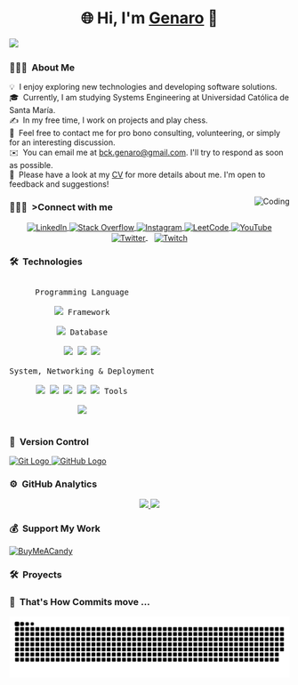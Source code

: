 
<div align="center">
    
<h1 align="center">🌐 Hi, I'm <a href="https://beacons.ai/genarov" target="blank">Genaro</a> 👋</h1>
</div>
<img src="https://i.imgur.com/OaETDsj.png">



### 👨🏻‍💻 &nbsp;About Me
💡 &nbsp;I enjoy exploring new technologies and developing software solutions.\
🎓 &nbsp;Currently, I am studying Systems Engineering at Universidad Católica de Santa María.\
✍️ &nbsp;In my free time, I work on projects and play chess.\
💬 &nbsp;Feel free to contact me for pro bono consulting, volunteering, or simply for an interesting discussion.\
✉️ &nbsp;You can email me at bck.genaro@gmail.com. I'll try to respond as soon as possible.\
📄 &nbsp;Please have a look at my [CV]() for more details about me. I'm open to feedback and suggestions!
<br>

<img alt="Coding" src="https://raw.githubusercontent.com/AVS1508/AVS1508/master/assets/Coding.gif" align="right"/>

### 👨🏻‍💻 &nbsp;>Connect with me

<p align="center">
    <a href="https://www.linkedin.com/in/fabian-genaro-huamani-chuquimamani-382205319/" target="_blank" title="LinkedIn">
        <img align="center" src="https://raw.githubusercontent.com/rahuldkjain/github-profile-readme-generator/master/src/images/icons/Social/linked-in-alt.svg" alt="LinkedIn" height="30" width="40" />
    </a>
    <a href="https://stackoverflow.com/users/26338264/" target="_blank" title="Stack Overflow">
        <img align="center" src="https://raw.githubusercontent.com/rahuldkjain/github-profile-readme-generator/master/src/images/icons/Social/stack-overflow.svg" alt="Stack Overflow" height="30" width="40" />
    </a>
    <a href="https://instagram.com/iamgenarov" target="_blank" title="Instagram">
        <img align="center" src="https://raw.githubusercontent.com/rahuldkjain/github-profile-readme-generator/master/src/images/icons/Social/instagram.svg" alt="Instagram" height="30" width="40" />
    </a>
    <a href="https://leetcode.com/u/IamGenarov/" target="_blank" title="LeetCode">
        <img align="center" src="https://raw.githubusercontent.com/rahuldkjain/github-profile-readme-generator/master/src/images/icons/Social/leet-code.svg" alt="LeetCode" height="30" width="40" />
    </a>
    <a href="https://www.youtube.com/channel/" target="_blank" title="YouTube">
        <img align="center" src="https://img.icons8.com/color/48/000000/youtube-play.png" alt="YouTube" height="40" width="40" />
    </a>
    <a href="https://twitter.com/" target="_blank" title="Twitter">
        <img align="center" src="https://raw.githubusercontent.com/rahuldkjain/github-profile-readme-generator/master/src/images/icons/Social/twitter.svg" alt="Twitter" height="30" width="40" />
    </a>
    &nbsp;&nbsp;
    <a href="https://www.twitch.tv/yourstream" target="_blank" title="Twitch">
        <img align="center" src="https://img.icons8.com/fluent/48/000000/twitch.png" alt="Twitch" height="40" width="40" />
    </a>
</p>

### 🛠 &nbsp;Technologies

<p style="display: inline-block;" align="center">
    <kbd>
        <kbd>Programming Language</kbd>
        <br>
        <br>
        <a href="https://docs.oracle.com/en/java/" title="Java" target="_blank"><img width="30px" src="https://cdn.jsdelivr.net/gh/devicons/devicon/icons/java/java-plain.svg" /></a>
    </kbd>

<kbd>
    <kbd>Framework</kbd>
    <br>
    <br>
    <a href="https://spring.io/projects/spring-framework" title="Spring Framework & Spring Boot" target="_blank"><img width="30px" src="https://cdn.jsdelivr.net/gh/devicons/devicon/icons/spring/spring-original.svg" /></a>
</kbd>


<kbd>
        <kbd>Database</kbd>
        <br>
        <br>
        <a href="https://docs.mongodb.com/" title="MongoDB" target="_blank"><img width="30px" src="https://cdn.jsdelivr.net/gh/devicons/devicon/icons/mongodb/mongodb-plain.svg" /></a>
        <a href="https://dev.mysql.com/doc/" title="MySQL" target="_blank"><img width="30px" src="https://cdn.jsdelivr.net/gh/devicons/devicon/icons/mysql/mysql-original-wordmark.svg" /></a>
        <a href="https://cassandra.apache.org/doc/latest/" title="Cassandra" target="_blank"><img width="30px" src="https://cdn.jsdelivr.net/gh/devicons/devicon/icons/cassandra/cassandra-original.svg" /></a>
 </kbd>

<br>
    <br>

 <kbd>
        <kbd>System, Networking & Deployment</kbd>
        <br>
        <br>
        <a href="https://docs.microsoft.com/en-us/azure/" title="Azure" target="_blank"><img width="30px" src="https://cdn.jsdelivr.net/gh/devicons/devicon/icons/azure/azure-plain.svg" /></a>
        <a href="https://git-scm.com/doc" title="Git" target="_blank"><img width="30px" src="https://cdn.jsdelivr.net/gh/devicons/devicon/icons/git/git-plain.svg" /></a>
        <a href="https://docs.docker.com/" title="Docker" target="_blank"><img width="30px" src="https://cdn.jsdelivr.net/gh/devicons/devicon/icons/docker/docker-plain.svg" /></a>
        <a href="https://aws.amazon.com/documentation/" title="AWS" target="_blank"><img width="30px" src="https://cdn.jsdelivr.net/gh/devicons/devicon/icons/amazonwebservices/amazonwebservices-original-wordmark.svg" /></a>
        <a href="https://wiki.archlinux.org/" title="Arch Linux" target="_blank"><img width="30px" src="https://cdn.jsdelivr.net/gh/devicons/devicon/icons/archlinux/archlinux-original.svg" /></a>
    </kbd>

 <kbd>
        <kbd>Tools</kbd>
        <br>
        <br>
        <a href="https://www.jetbrains.com/idea/documentation/" title="IntelliJ IDEA" target="_blank"><img width="30px" src="https://cdn.jsdelivr.net/gh/devicons/devicon/icons/intellij/intellij-original.svg" /></a>
    </kbd>
</p>

### 🧰 &nbsp;Version Control 

<a href="https://git-scm.com/doc" target="_blank">
    <img src="https://img.shields.io/badge/git-%23F05033.svg?style=for-the-badge&logo=git&logoColor=white" alt="Git Logo">
  </a>
  
  <a href="https://docs.github.com/en" target="_blank">
    <img src="https://img.shields.io/badge/github-%23121011.svg?style=for-the-badge&logo=github&logoColor=white" alt="GitHub Logo">
  </a>

### ⚙️ &nbsp;GitHub Analytics

<p align="center">
  <a href="https://github.com/IamGenarov">
    <img height="180em" src="https://github-readme-stats-eight-theta.vercel.app/api?username=IamGenarov&show_icons=true&theme=algolia&include_all_commits=true&count_private=true"/>
  </a>
  <a href="https://github.com/IamGenarov">
    <img height="180em" src="https://github-readme-stats-eight-theta.vercel.app/api/top-langs/?username=IamGenarov&layout=compact&langs_count=8&theme=algolia"/>
  </a>
</p>

</p>

### 💰 &nbsp;Support My Work
[![BuyMeACandy](https://img.shields.io/badge/Buy%20Me%20a%20Coffee-ffdd00?style=for-the-badge&logo=buy-me-a-coffee&logoColor=black)](https://buymeacoffee.com/IamGenarov) 


### 🛠 &nbsp;Proyects 
### 🐍 &nbsp;That's How Commits move ...

<div align="center">
  <a href="https://github.com/IamGenarov/">
  <img src="https://github.com/1999AZZAR/1999AZZAR/blob/readme/resources/grid-snake.svg"
       alt="snake" /></a>
</div>



